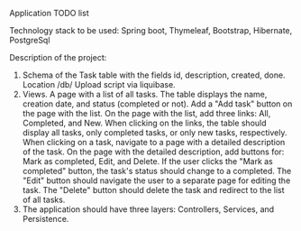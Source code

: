 Application TODO list

Technology stack to be used: 
Spring boot, 
Thymeleaf, 
Bootstrap, 
Hibernate, 
PostgreSql

Description of the project:
1. Schema of the Task table with the fields id, description, created, done. Location /db/
   Upload script via liquibase.
2. Views.
   A page with a list of all tasks. The table displays the name, creation date, and status (completed or not).
   Add a "Add task" button on the page with the list.
   On the page with the list, add three links: All, Completed, and New. When clicking on the links, 
   the table should display all tasks, only completed tasks, or only new tasks, respectively.
   When clicking on a task, navigate to a page with a detailed description of the task.
   On the page with the detailed description, add buttons for: Mark as completed, Edit, and Delete.
   If the user clicks the "Mark as completed" button, the task's status should change to a completed.
   The "Edit" button should navigate the user to a separate page for editing the task.
   The "Delete" button should delete the task and redirect to the list of all tasks.
3. The application should have three layers: Controllers, Services, and Persistence.